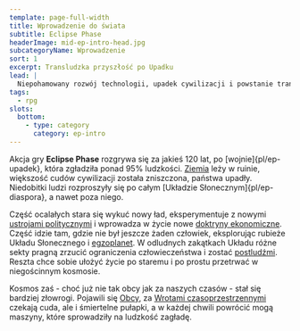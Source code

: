 ```yaml
---
template: page-full-width
title: Wprowadzenie do świata 
subtitle: Eclipse Phase
headerImage: mid-ep-intro-head.jpg
subcategoryName: Wprowadzenie
sort: 1
excerpt: Transludzka przyszłość po Upadku
lead: |
  Niepohamowany rozwój technologii, upadek cywilizacji i powstanie transludzkiej diaspory w Układzie Słonecznym
tags: 
  - rpg
slots:
  bottom:
    - type: category
      category: ep-intro
---
```

Akcja gry **Eclipse Phase** rozgrywa się za jakieś 120 lat, po [wojnie]{pl/ep-upadek}, która zgładziła ponad 95% ludzkości. [Ziemia](#) leży w ruinie, większość cudów cywilizacji została zniszczona, państwa upadły. Niedobitki ludzi rozproszyły się po całym [Układzie Słonecznym]{pl/ep-diaspora}, a nawet poza niego.

Część ocalałych stara się wykuć nowy ład, eksperymentuje z nowymi [ustrojami politycznymi](#) i wprowadza w życie nowe [doktryny ekonomiczne](#). Część idzie tam, gdzie nie był jeszcze żaden człowiek, eksplorując rubieże Układu Słonecznego i [egzoplanet](#). W odludnych zakątkach Układu różne sekty pragną zrzucić ograniczenia człowieczeństwa i zostać [postludźmi](#). Reszta chce sobie ułożyć życie po staremu i po prostu przetrwać w niegościnnym kosmosie.

Kosmos zaś - choć już nie tak obcy jak za naszych czasów - stał się bardziej złowrogi. Pojawili się [Obcy](#), za [Wrotami czasoprzestrzennymi](#) czekają cuda, ale i śmiertelne pułapki, a w każdej chwili powrócić mogą maszyny, które sprowadziły na ludzkość zagładę.